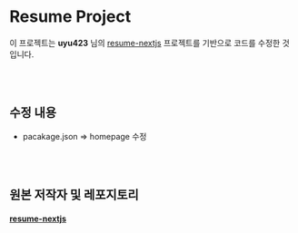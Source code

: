 # Resume Project

이 프로젝트는 **uyu423** 님의 [resume-nextjs](https://github.com/uyu423/resume-nextjs) 프로젝트를 기반으로 코드를 수정한 것입니다.

<br>

<br>

## 수정 내용
- pacakage.json => homepage 수정

<br>

<br>

## 원본 저작자 및 레포지토리
#### [resume-nextjs](https://github.com/uyu423/resume-nextjs)
